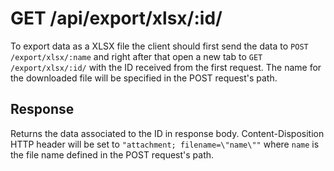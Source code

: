 # GET /api/export/xlsx/:id/

To export data as a XLSX file the client should first send the data to `POST /export/xlsx/:name` and right after that open a new tab to `GET /export/xlsx/:id/` with the ID received from the first request. The name for the downloaded file will be specified in the POST request's path.

## Response

Returns the data associated to the ID in response body. Content-Disposition HTTP header will be set to `"attachment; filename=\"name\""` where `name` is the file name defined in the POST request's path.

